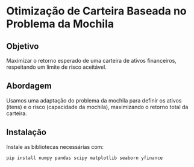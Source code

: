 # Otimização de Carteira Baseada no Problema da Mochila

## Objetivo
Maximizar o retorno esperado de uma carteira de ativos financeiros, respeitando um limite de risco aceitável.

## Abordagem
Usamos uma adaptação do problema da mochila para definir os ativos (itens) e o risco (capacidade da mochila), maximizando o retorno total da carteira.

## Instalação
Instale as bibliotecas necessárias com:
```bash
pip install numpy pandas scipy matplotlib seaborn yfinance
